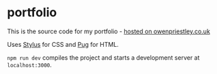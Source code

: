# portfolio

This is the source code for my portfolio - [hosted on owenpriestley.co.uk](http://owenpriestley.co.uk)

Uses [Stylus](http://stylus-lang.com/) for CSS and [Pug](pugjs.org/) for HTML. 

`npm run dev` compiles the project and starts a development server at `localhost:3000`.

